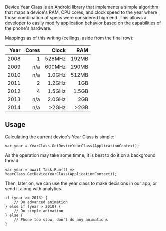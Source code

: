 
Device Year Class is an Android library that implements a simple algorithm that maps
a device's RAM, CPU cores, and clock speed to the year where those combination
of specs were considered high end. This allows a developer to easily modify
application behavior based on the capabilities of the phone's hardware.

Mappings as of this writing (ceilings, aside from the final row):

|Year|  Cores|  Clock |  RAM  |
|---:|------:|-------:|------:|
|2008|  1    |  528MHz|  192MB|
|2009|  n/a  |  600MHz|  290MB|
|2010|  n/a  |  1.0GHz|  512MB|
|2011|  2    |  1.2GHz|    1GB|
|2012|  4    |  1.5GHz|  1.5GB|
|2013|  n/a  |  2.0GHz|    2GB|
|2014|  n/a  |   >2GHz|   >2GB|


## Usage

Calculating the current device's Year Class is simple:

    var year = YearClass.GetDeviceYearClass(ApplicationContext);

As the operation may take some timne, it is best to do it on a background thread:

    var year = await Task.Run(() => YearClass.GetDeviceYearClass(ApplicationContext));

Then, later on, we can use the year class to make decisions in our app, or
send it along with analytics.

    if (year >= 2013) {
        // Do advanced animation
    } else if (year > 2010) {
        // Do simple animation
    } else {
        // Phone too slow, don't do any animations
    }
